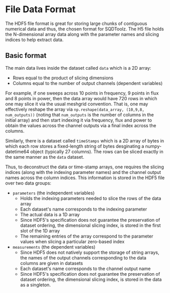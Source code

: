 # File Data Format

The HDF5 file format is great for storing large chunks of contiguous numerical data and thus, the chosen format for SQDToolz. The H5 file holds the N-dimensional array data along with the parameter names and slicing indices to help extract data.

## Basic format

The main data lives inside the dataset called `data` which is a 2D array:

- Rows equal to the product of slicing dimensions
- Columns equal to the number of output channels (dependent variables)

For example, if one sweeps across 10 points in frequency, 9 points in flux and 8 points in power, then the data array would have 720 rows in which one may slice it via the usual meshgrid convention. That is, one may effectively reshape the array via `np.reshape(data_array, (10,9,8, num_outputs))` (noting that `num_outputs` is the number of columns in the initial array) and then start indexing it via frequency, flux and power to obtain the values across the channel outputs via a final index across the columns.

Similarly, there is a dataset called `timeStamps` which is a 2D array of bytes in which each row stores a fixed-length string of bytes desginating a numpy-datetime64 object (typically 27 columns). The rows can be sliced exactly in the same manner as the `data` dataset.

Thus, to deconstruct the data or time-stamp arrays, one requires the slicing indices (along with the indexing parameter names) and the channel output names across the column indices. This information is stored in the HDF5 file over two data groups:

- `parameters` (the independent variables)
    - Holds the indexing parameters needed to slice the rows of the data array
    - Each dataset's name corresponds to the indexing parameter
    - The actual data is a 1D array
    - Since HDF5's specification does not guarantee the preservation of dataset ordering, the dimensional slicing index, is stored in the first slot of the 1D array
    - The remaining entries of the array correspond to the parameter values when slicing a particular zero-based index
- `measurements` (the dependent variables)
    - Since HDF5 does not natively support the storage of string arrays, the names of the output channels corresponding to the data columns are given in datasets
    - Each dataset's name corresponds to the channel output name
    - Since HDF5's specification does not guarantee the preservation of dataset ordering, the dimensional slicing index, is stored in the data as a singleton.

